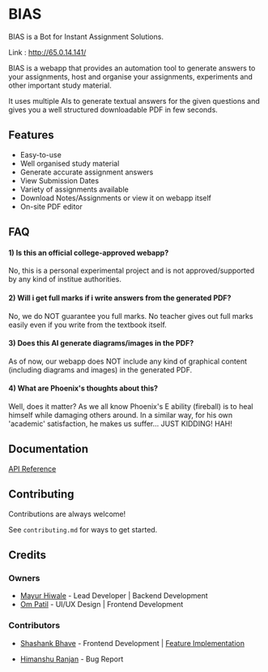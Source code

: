 
# BIAS

BIAS is a Bot for Instant Assignment Solutions.


Link : http://65.0.14.141/

BIAS is a webapp that provides an automation tool to generate answers to your assignments, host and organise your assignments, experiments and other important study material.

It uses multiple AIs to generate textual answers for the given questions and gives you a well structured downloadable PDF in few seconds.



## Features

- Easy-to-use
- Well organised study material
- Generate accurate assignment answers
- View Submission Dates
- Variety of assignments available
- Download Notes/Assignments or view it on webapp itself
- On-site PDF editor


## FAQ

#### 1) Is this an official college-approved webapp?

No, this is a personal experimental project and is not approved/supported by any kind of institue authorities.

#### 2) Will i get full marks if i write answers from the generated PDF?

No, we do NOT guarantee you full marks. No teacher gives out full marks easily even if you write from the textbook itself.

#### 3) Does this AI generate diagrams/images in the PDF?

As of now, our webapp does NOT include any kind of graphical content (including diagrams and images) in the generated PDF.

#### 4) What are Phoenix's thoughts about this?

Well, does it matter? As we all know Phoenix's E ability (fireball) is to heal himself while damaging others around. In a similar way, for his own 'academic' satisfaction, he makes us suffer... JUST KIDDING! HAH!



## Documentation

[API Reference](https://github.com/NexGenBIAS/BIAS-API)



## Contributing

Contributions are always welcome!

See `contributing.md` for ways to get started.



## Credits

### Owners

- [Mayur Hiwale](https://www.github.com/isenseaura) - Lead Developer | Backend Development
- [Om Patil](https://www.github.com/potato-lulw) - UI/UX Design | Frontend Development

###  Contributors
- [Shashank Bhave](https://github.com/CAPTAINxNEMO) - Frontend Development | [Feature Implementation](https://github.com/potato-lulw/assignment-buddy/issues/6)

- [Himanshu Ranjan](https://www.github.com/RanjanH) - Bug Report
